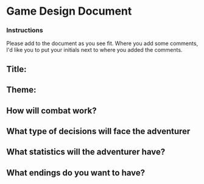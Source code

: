 # Game Design Document
### Instructions
Please add to the document as you see fit. Where you add some comments, I'd like you to put your initials next to where you added the comments.

## Title: 

## Theme:


## How will combat work?


## What type of decisions will face the adventurer



## What statistics will the adventurer have?




## What endings do you want to have?
